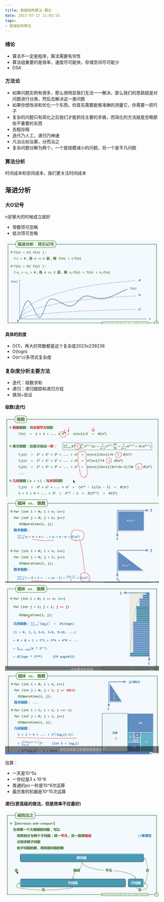 ```yaml
---
title: 数据结构算法-概论
date: 2017-07-17 11:03:53
tags:
- 数据结构算法
---
```

### 绪论
- 算法不一定是程序，算法需要有穷性
- 算法组重要的是效率，速度尽可能快，存储空间尽可能少
- DSA

### 方法论
- 如果问题实例有很多，那么很明显我们无法一一解决，那么我们的思路就是对问题进行分类，然后去解决这一类问题
- 如果你想改进和优化一个东西，你首先需要能够准确的测量它，你需要一把尺子
- 复杂的问题只有简化之后我们才能抓住主要的矛盾，而简化的方法就是忽略那些不重要的东西
- 去粗存精
- 迭代乃人工，递归乃神通
- 凡治众如治寡，分而治之
- 复杂问题分解为两个，一个是规模减小的问题，另一个是平凡问题



### 算法分析
时间成本和空间成本，我们更关注时间成本

## 渐进分析

### 大O记号

n足够大的时候成立就好

- 常数项可忽略
- 低次项可忽略

![大O](../images/Ojihao.png)

#### 具体的刻度
- O(1)，再大的常数都是这个复杂度2023x239238
- O(logn)
- O(n^c)多项式复杂度

### 复杂度分析主要方法
- 迭代：级数求和
- 递归：递归跟踪和递归方程
- 猜测+验证

#### 级数(迭代)
![](../images/jishu.png)
![](../images/jishu1.png)
![](../images/jishu2.png)
![](../images/jishu3.png)

估算：
- 一天是10^5s
- 一世纪是3 x 10^9
- 普通的pc一秒是10^9次运算
- 最厉害的机器是10^15次运算

#### 递归(更高级的做法，但是效率不应最好)
![](../images/fenerzhizhi.png)
